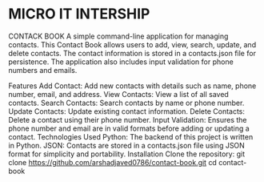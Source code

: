 # MICRO IT INTERSHIP 



CONTACK BOOK
A simple command-line application for managing contacts. This Contact Book allows users to add, view, search, update, and delete contacts. The contact information is stored in a contacts.json file for persistence. The application also includes input validation for phone numbers and emails.

Features
Add Contact: Add new contacts with details such as name, phone number, email, and address.
View Contacts: View a list of all saved contacts.
Search Contacts: Search contacts by name or phone number.
Update Contacts: Update existing contact information.
Delete Contacts: Delete a contact using their phone number.
Input Validation: Ensures the phone number and email are in valid formats before adding or updating a contact.
Technologies Used
Python: The backend of this project is written in Python.
JSON: Contacts are stored in a contacts.json file using JSON format for simplicity and portability.
Installation
Clone the repository:
git clone https://github.com/arshadjaved0786/contact-book.git
cd contact-book


